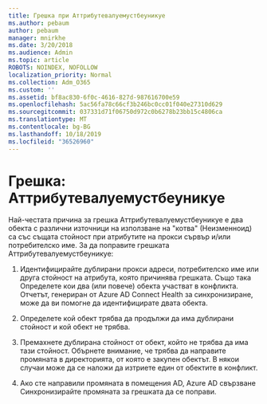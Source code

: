 ```yaml
---
title: Грешка при Аттрибутевалуемустбеуникуе
ms.author: pebaum
author: pebaum
manager: mnirkhe
ms.date: 3/20/2018
ms.audience: Admin
ms.topic: article
ROBOTS: NOINDEX, NOFOLLOW
localization_priority: Normal
ms.collection: Adm_O365
ms.custom: ''
ms.assetid: bf8ac830-6f0c-4616-827d-987616700e59
ms.openlocfilehash: 5ac56fa78c66cf3b246bc0cc01f040e27310d629
ms.sourcegitcommit: 037331d71f06750d972c0b6278b23bb15c4806ca
ms.translationtype: MT
ms.contentlocale: bg-BG
ms.lasthandoff: 10/18/2019
ms.locfileid: "36526960"
---
```

# <a name="error-attributevaluemustbeunique"></a>Грешка: Аттрибутевалуемустбеуникуе

Най-честата причина за грешка Аттрибутевалуемустбеуникуе е два обекта с различни източници на използване на "котва" (Неизменноид) са със същата стойност при атрибутите на прокси сървър и/или потребителско име. За да поправите грешката Аттрибутевалуемустбеуникуе:
  
1. Идентифицирайте дублирани прокси адреси, потребителско име или друга стойност на атрибута, която причинява грешката. Също така Определете кои два (или повече) обекта участват в конфликта. Отчетът, генериран от Azure AD Connect Health за синхронизиране, може да ви помогне да идентифицирате двата обекта.
    
2. Определете кой обект трябва да продължи да има дублирани стойност и кой обект не трябва.
    
3. Премахнете дублирана стойност от обект, който не трябва да има тази стойност. Обърнете внимание, че трябва да направите промяната в директорията, от която е закупен обектът. В някои случаи може да се наложи да изтриете един от обектите в конфликт.
    
4. Ако сте направили промяната в помещения AD, Azure AD свързване Синхронизирайте промяната за грешката да се поправи.
    

